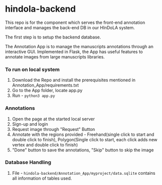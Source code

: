 # hindola-backend
This repo is for the component which serves the front-end annotation interface and manages the back-end DB in our HInDoLA system. 

The first step is to setup the backend database. 

The Annotation App is to manage the manuscripts annotations through an interactive GUI. Implemented in Flask, the App has useful features to annotate images from large manuscripts libraries.


### To run on local system
1. Download the Repo and install the prerequisites mentioned in Annotation_App/requirements.txt
2. Go to the App folder, locate app.py
3. Run - ```python3 app.py ```

### Annotations
1. Open the page at the started local server
2. Sign-up and login
3. Request image through "Request" Button
4. Annotate with the regions provided - Freehand(single click to start and double click to finish), Polygon(Single click     to start, each click adds new vertex and double click to finish)
5. "Done" button to save the annotations, "Skip" button to skip the image 

### Database Handling
1. File - ```hindola-backend/Annotation_App/myproject/data.sqlite``` contains all information of tables used.
